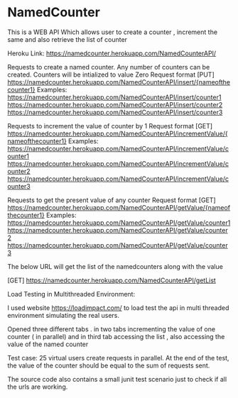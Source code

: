 # NamedCounter
This  is a WEB API Which allows user to create a counter , increment the same and also retrieve the list of counter

Heroku Link: https://namedcounter.herokuapp.com/NamedCounterAPI/

Requests to create a named counter. 
Any number of counters can be created. Counters will be intialized to value Zero
Request format [PUT] https://namedcounter.herokuapp.com/NamedCounterAPI/insert/{nameofthecounter1}
  Examples: 
  https://namedcounter.herokuapp.com/NamedCounterAPI/insert/counter1
  https://namedcounter.herokuapp.com/NamedCounterAPI/insert/counter2
  https://namedcounter.herokuapp.com/NamedCounterAPI/insert/counter3



Requests to increment the value of counter by 1
Request format [GET] https://namedcounter.herokuapp.com/NamedCounterAPI/incrementValue/{nameofthecounter1}
  Examples: 
  https://namedcounter.herokuapp.com/NamedCounterAPI/incrementValue/counter1
  https://namedcounter.herokuapp.com/NamedCounterAPI/incrementValue/counter2
  https://namedcounter.herokuapp.com/NamedCounterAPI/incrementValue/counter3



Requests to get the present value of any counter
Request format [GET] https://namedcounter.herokuapp.com/NamedCounterAPI/getValue/{nameofthecounter1}
  Examples:   
  https://namedcounter.herokuapp.com/NamedCounterAPI/getValue/counter1
  https://namedcounter.herokuapp.com/NamedCounterAPI/getValue/counter2
  https://namedcounter.herokuapp.com/NamedCounterAPI/getValue/counter3

The below URL will get the list of the namedcounters along with the value

  [GET] https://namedcounter.herokuapp.com/NamedCounterAPI/getList


Load Testing in Multithreaded Environment:

I used website https://loadimpact.com/ to load test the api in multi threaded environment simulating the real users.

Opened three different tabs . in two tabs incrementing the value of one counter ( in parallel) and in third tab accessing the list , also accessing the value of the named counter

Test case: 25 virtual users create requests in parallel. At the end of the test, the value of the counter should be equal to the sum of requests sent. 

The source code also contains a small junit test scenario just to check if all the urls are working.

